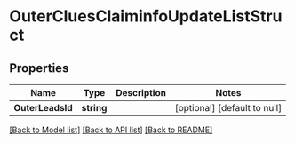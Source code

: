 # OuterCluesClaiminfoUpdateListStruct

## Properties
Name | Type | Description | Notes
------------ | ------------- | ------------- | -------------
**OuterLeadsId** | **string** |  | [optional] [default to null]

[[Back to Model list]](../README.md#documentation-for-models) [[Back to API list]](../README.md#documentation-for-api-endpoints) [[Back to README]](../README.md)


